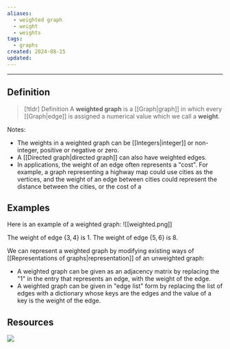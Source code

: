 ```yaml
---
aliases:
  - weighted graph
  - weight
  - weights
tags:
  - graphs
created: 2024-08-15
updated:
---
```

---
## Definition 

> [!tldr] Definition
> A **weighted graph** is a [[Graph|graph]] in which every [[Graph|edge]] is assigned a numerical value which we call a **weight**. 

Notes: 
- The weights in a weighted graph can be [[Integers|integer]] or non-integer, positive or negative or zero. 
- A [[Directed graph|directed graph]] can also have weighted edges. 
- In applications, the weight of an edge often represents a "cost". For example, a graph representing a highway map could use cities as the vertices, and the weight of an edge between cities could represent the distance between the cities, or the cost of a

## Examples

Here is an example of a weighted graph: 
![[weighted.png]]

The weight of edge $\{3,4\}$ is 1. The weight of edge $\{5,6\}$ is 8. 

We can represent a weighted graph by modifying existing ways of [[Representations of graphs|representation]] of an unweighted graph: 

- A weighted graph can be given as an adjacency matrix by replacing the "1" in the entry that represents an edge, with the weight of the edge. 
- A weighted graph can be given in "edge list" form by replacing the list of edges with a dictionary whose keys are the edges and the value of a key is the weight of the edge. 
## Resources 

![](https://www.youtube.com/watch?v=MurOpIGCmhQ)
